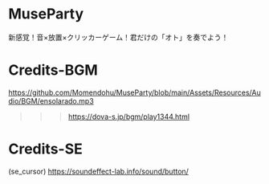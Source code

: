 # MuseParty
新感覚！音×放置×クリッカーゲーム！君だけの「オト」を奏でよう！

# Credits-BGM
https://github.com/Momendohu/MuseParty/blob/main/Assets/Resources/Audio/BGM/ensolarado.mp3
>>>https://dova-s.jp/bgm/play1344.html

# Credits-SE
(se_cursor) https://soundeffect-lab.info/sound/button/
